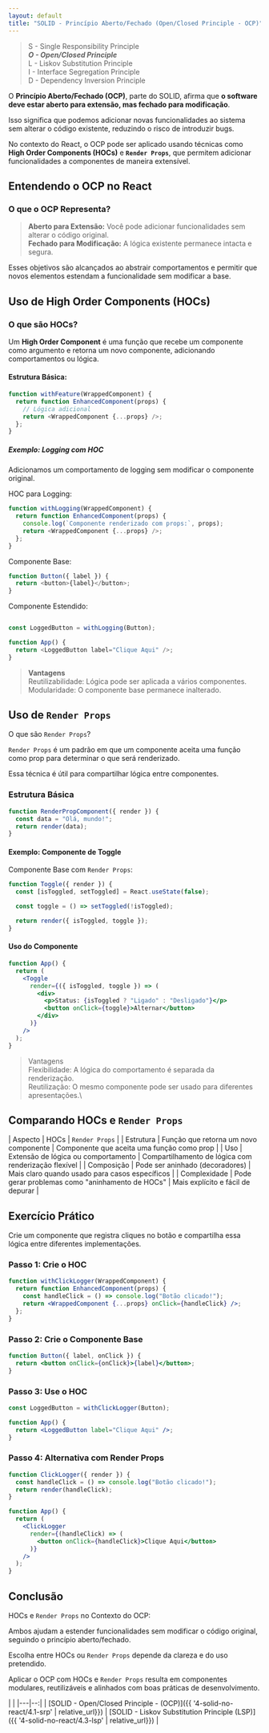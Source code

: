 ```yaml
---
layout: default
title: "SOLID - Princípio Aberto/Fechado (Open/Closed Principle - OCP)"
---
```


> S - Single Responsibility Principle\
> ***O - Open/Closed Principle***\
> L - Liskov Substitution Principle\
> I - Interface Segregation Principle\
> D - Dependency Inversion Principle

O **Princípio Aberto/Fechado (OCP)**, parte do SOLID, afirma que **o software deve estar aberto para extensão, mas fechado para modificação**.

Isso significa que podemos adicionar novas funcionalidades ao sistema sem alterar o código existente, reduzindo o risco de introduzir bugs.

No contexto do React, o OCP pode ser aplicado usando técnicas como **High Order Components (HOCs)** e **`Render Props`**, que permitem adicionar funcionalidades a componentes de maneira extensível.

## Entendendo o OCP no React

### O que o OCP Representa?

> **Aberto para Extensão:** Você pode adicionar funcionalidades sem alterar o código original.\
> **Fechado para Modificação:** A lógica existente permanece intacta e segura.

Esses objetivos são alcançados ao abstrair comportamentos e permitir que novos elementos estendam a funcionalidade sem modificar a base.

## Uso de High Order Components (HOCs)

### O que são HOCs?

Um **High Order Component** é uma função que recebe um componente como argumento e retorna um novo componente, adicionando comportamentos ou lógica.

#### **Estrutura Básica:**

```javascript
function withFeature(WrappedComponent) {
  return function EnhancedComponent(props) {
    // Lógica adicional
    return <WrappedComponent {...props} />;
  };
}
```

##### Exemplo: Logging com HOC

Adicionamos um comportamento de logging sem modificar o componente original.

HOC para Logging:

```javascript
function withLogging(WrappedComponent) {
  return function EnhancedComponent(props) {
    console.log(`Componente renderizado com props:`, props);
    return <WrappedComponent {...props} />;
  };
}
```

Componente Base:

```javascript
function Button({ label }) {
  return <button>{label}</button>;
}
```

Componente Estendido:

```javascript

const LoggedButton = withLogging(Button);

function App() {
  return <LoggedButton label="Clique Aqui" />;
}
```

> **Vantagens**\
> Reutilizabilidade: Lógica pode ser aplicada a vários componentes.\
> Modularidade: O componente base permanece inalterado.

## Uso de `Render Props`

O que são `Render Props`?

`Render Props` é um padrão em que um componente aceita uma função como prop para determinar o que será renderizado.

Essa técnica é útil para compartilhar lógica entre componentes.

### Estrutura Básica

```javascript
function RenderPropComponent({ render }) {
  const data = "Olá, mundo!";
  return render(data);
}
```

#### Exemplo: Componente de Toggle

Componente Base com `Render Props`:

```javascript
function Toggle({ render }) {
  const [isToggled, setToggled] = React.useState(false);

  const toggle = () => setToggled(!isToggled);

  return render({ isToggled, toggle });
}
```

#### Uso do Componente

```jsx
function App() {
  return (
    <Toggle
      render={({ isToggled, toggle }) => (
        <div>
          <p>Status: {isToggled ? "Ligado" : "Desligado"}</p>
          <button onClick={toggle}>Alternar</button>
        </div>
      )}
    />
  );
}
```

> Vantagens\
> Flexibilidade: A lógica do comportamento é separada da renderização.\
> Reutilização: O mesmo componente pode ser usado para diferentes apresentações.\

## Comparando HOCs e `Render Props`

| Aspecto        | HOCs                                              | `Render Props`                                        |
| Estrutura      | Função que retorna um novo componente             | Componente que aceita uma função como prop            |
| Uso            | Extensão de lógica ou comportamento               | Compartilhamento de lógica com renderização flexível  |
| Composição     | Pode ser aninhado (decoradores)                   | Mais claro quando usado para casos específicos        |
| Complexidade   | Pode gerar problemas como "aninhamento de HOCs"   | Mais explícito e fácil de depurar                     |

## Exercício Prático

Crie um componente que registra cliques no botão e compartilha essa lógica entre diferentes implementações.

### Passo 1: Crie o HOC

```jsx
function withClickLogger(WrappedComponent) {
  return function EnhancedComponent(props) {
    const handleClick = () => console.log("Botão clicado!");
    return <WrappedComponent {...props} onClick={handleClick} />;
  };
}
```

### Passo 2: Crie o Componente Base

```jsx
function Button({ label, onClick }) {
  return <button onClick={onClick}>{label}</button>;
}
```

### Passo 3: Use o HOC

```jsx
const LoggedButton = withClickLogger(Button);

function App() {
  return <LoggedButton label="Clique Aqui" />;
}
```

### Passo 4: Alternativa com Render Props

```jsx
function ClickLogger({ render }) {
  const handleClick = () => console.log("Botão clicado!");
  return render(handleClick);
}

function App() {
  return (
    <ClickLogger
      render={(handleClick) => (
        <button onClick={handleClick}>Clique Aqui</button>
      )}
    />
  );
}
```

## Conclusão

HOCs e `Render Props` no Contexto do OCP:

Ambos ajudam a estender funcionalidades sem modificar o código original, seguindo o princípio aberto/fechado.

Escolha entre HOCs ou `Render Props` depende da clareza e do uso pretendido.

Aplicar o OCP com HOCs e `Render Props` resulta em componentes modulares, reutilizáveis e alinhados com boas práticas de desenvolvimento.

| |
|---|--:|
| [SOLID - Open/Closed Principle - (OCP)]({{ '4-solid-no-react/4.1-srp' | relative_url}}) | [SOLID - Liskov Substitution Principle (LSP)]({{ '4-solid-no-react/4.3-lsp' | relative_url}}) |
